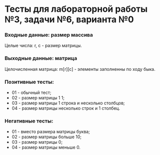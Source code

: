# Тесты для лабораторной работы №3, задачи №6, варианта №0

### Входные данные: размер массива

Целые числа: r, c - размер матрицы.

### Выходные данные: матрица

Целочисленная матрица: m[r][c] - элементы заполненны по ходу быка.

### Позитивные тесты:
 - 01 - обычный тест;
 - 02 - размер матрицы 1 1;
 - 03 - размер матрицы 1 строка и несколько столбцов;
 - 04 - размер матрицы несколько строк и 1 столбец.

### Негативные тесты:
 - 01 - вместо размера матрицы буква;
 - 02 - размер матрицы больше 10;
 - 03 - размер матрицы 0;
 - 04 - размер матрицы меньше 0.